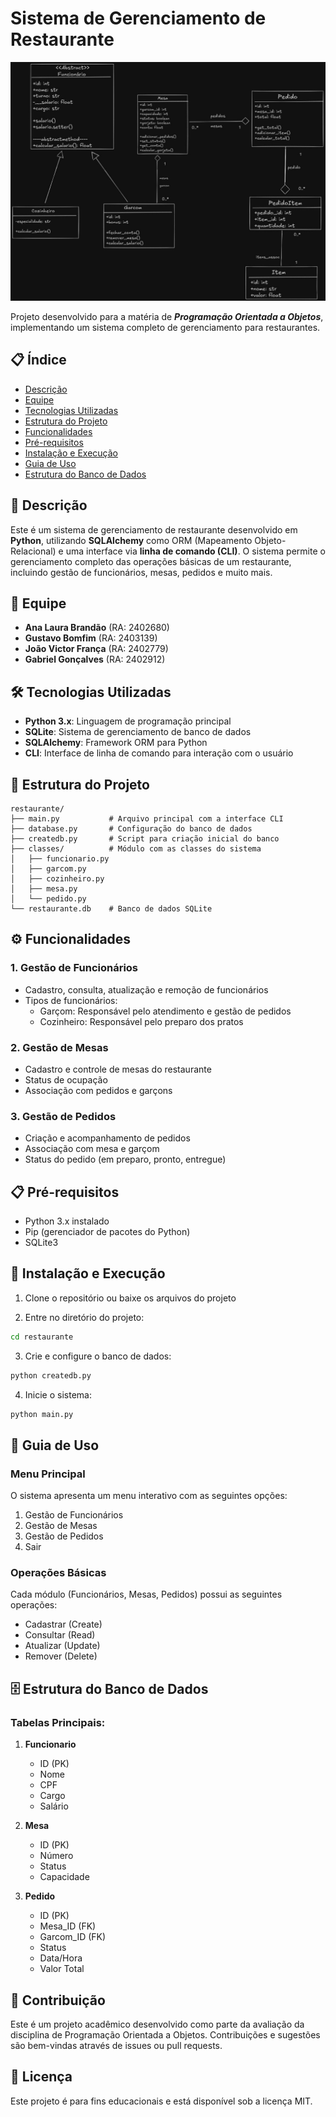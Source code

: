 # Sistema de Gerenciamento de Restaurante

![Imagem da UML](uml/uml.jpg)

Projeto desenvolvido para a matéria de **_Programação Orientada a Objetos_**, implementando um sistema completo de gerenciamento para restaurantes.

## 📋 Índice
- [Descrição](#descrição)
- [Equipe](#equipe)
- [Tecnologias Utilizadas](#tecnologias-utilizadas)
- [Estrutura do Projeto](#estrutura-do-projeto)
- [Funcionalidades](#funcionalidades)
- [Pré-requisitos](#pré-requisitos)
- [Instalação e Execução](#instalação-e-execução)
- [Guia de Uso](#guia-de-uso)
- [Estrutura do Banco de Dados](#estrutura-do-banco-de-dados)

## 📝 Descrição

Este é um sistema de gerenciamento de restaurante desenvolvido em **Python**, utilizando **SQLAlchemy** como ORM (Mapeamento Objeto-Relacional) e uma interface via **linha de comando (CLI)**. O sistema permite o gerenciamento completo das operações básicas de um restaurante, incluindo gestão de funcionários, mesas, pedidos e muito mais.

## 👥 Equipe

- **Ana Laura Brandão** (RA: 2402680)
- **Gustavo Bomfim** (RA: 2403139)
- **João Victor França** (RA: 2402779)
- **Gabriel Gonçalves** (RA: 2402912)

## 🛠️ Tecnologias Utilizadas

- **Python 3.x**: Linguagem de programação principal
- **SQLite**: Sistema de gerenciamento de banco de dados
- **SQLAlchemy**: Framework ORM para Python
- **CLI**: Interface de linha de comando para interação com o usuário

## 📁 Estrutura do Projeto

```
restaurante/
├── main.py           # Arquivo principal com a interface CLI
├── database.py       # Configuração do banco de dados
├── createdb.py       # Script para criação inicial do banco
├── classes/          # Módulo com as classes do sistema
│   ├── funcionario.py
│   ├── garcom.py
│   ├── cozinheiro.py
│   ├── mesa.py
│   └── pedido.py
└── restaurante.db    # Banco de dados SQLite
```

## ⚙️ Funcionalidades

### 1. Gestão de Funcionários
- Cadastro, consulta, atualização e remoção de funcionários
- Tipos de funcionários:
  - Garçom: Responsável pelo atendimento e gestão de pedidos
  - Cozinheiro: Responsável pelo preparo dos pratos

### 2. Gestão de Mesas
- Cadastro e controle de mesas do restaurante
- Status de ocupação
- Associação com pedidos e garçons

### 3. Gestão de Pedidos
- Criação e acompanhamento de pedidos
- Associação com mesa e garçom
- Status do pedido (em preparo, pronto, entregue)

## 📋 Pré-requisitos

- Python 3.x instalado
- Pip (gerenciador de pacotes do Python)
- SQLite3

## 🚀 Instalação e Execução

1. Clone o repositório ou baixe os arquivos do projeto

2. Entre no diretório do projeto:
```bash
cd restaurante
```

3. Crie e configure o banco de dados:
```bash
python createdb.py
```

4. Inicie o sistema:
```bash
python main.py
```

## 📖 Guia de Uso

### Menu Principal
O sistema apresenta um menu interativo com as seguintes opções:
1. Gestão de Funcionários
2. Gestão de Mesas
3. Gestão de Pedidos
4. Sair

### Operações Básicas
Cada módulo (Funcionários, Mesas, Pedidos) possui as seguintes operações:
- Cadastrar (Create)
- Consultar (Read)
- Atualizar (Update)
- Remover (Delete)

## 🗄️ Estrutura do Banco de Dados

### Tabelas Principais:
1. **Funcionario**
   - ID (PK)
   - Nome
   - CPF
   - Cargo
   - Salário

2. **Mesa**
   - ID (PK)
   - Número
   - Status
   - Capacidade

3. **Pedido**
   - ID (PK)
   - Mesa_ID (FK)
   - Garcom_ID (FK)
   - Status
   - Data/Hora
   - Valor Total

## 🤝 Contribuição

Este é um projeto acadêmico desenvolvido como parte da avaliação da disciplina de Programação Orientada a Objetos. Contribuições e sugestões são bem-vindas através de issues ou pull requests.

## 📄 Licença

Este projeto é para fins educacionais e está disponível sob a licença MIT.
